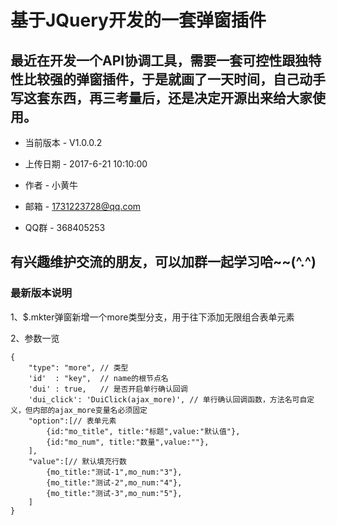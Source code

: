 基于JQuery开发的一套弹窗插件
===============================================

最近在开发一个API协调工具，需要一套可控性跟独特性比较强的弹窗插件，于是就画了一天时间，自己动手写这套东西，再三考量后，还是决定开源出来给大家使用。
-----------------------------------------------


+ 当前版本 - V1.0.0.2

+ 上传日期 - 2017-6-21 10:10:00

+ 作者 - 小黄牛

+ 邮箱 - 1731223728@qq.com     

+ QQ群 - 368405253


有兴趣维护交流的朋友，可以加群一起学习哈~~(^.^)
-----------------------------------------------


### 最新版本说明

1、$.mkter弹窗新增一个more类型分支，用于往下添加无限组合表单元素

2、参数一览

```
{
    "type": "more", // 类型
    'id'  : "key",  // name的根节点名
    'dui' : true,   // 是否开启单行确认回调
    'dui_click': 'DuiClick(ajax_more)', // 单行确认回调函数，方法名可自定义，但内部的ajax_more变量名必须固定
    "option":[// 表单元素
        {id:"mo_title", title:"标题",value:"默认值"},
        {id:"mo_num", title:"数量",value:""},
    ],
    "value":[// 默认填充行数
        {mo_title:"测试-1",mo_num:"3"},
        {mo_title:"测试-2",mo_num:"4"},
        {mo_title:"测试-3",mo_num:"5"},
    ]
}
````